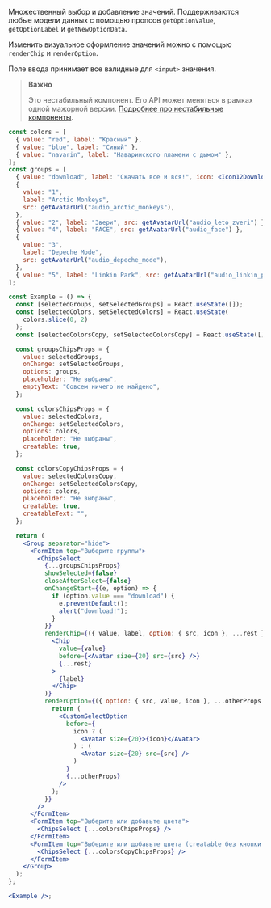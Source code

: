 Множественный выбор и добавление значений. Поддерживаются любые модели данных с помощью пропсов `getOptionValue`, `getOptionLabel` и `getNewOptionData`.

Изменить визуальное оформление значений можно с помощью `renderChip` и `renderOption`.

Поле ввода принимает все валидные для `<input>` значения.

> **Важно**
>
> Это нестабильный компонент. Его API может меняться в рамках одной мажорной версии. [Подробнее про нестабильные компоненты](#/Unstable).

```jsx { "props": { "layout": false, "iframe": false } }
const colors = [
  { value: "red", label: "Красный" },
  { value: "blue", label: "Синий" },
  { value: "navarin", label: "Наваринского пламени с дымом" },
];
const groups = [
  { value: "download", label: "Скачать все и вся!", icon: <Icon12Download /> },
  {
    value: "1",
    label: "Arctic Monkeys",
    src: getAvatarUrl("audio_arctic_monkeys"),
  },
  { value: "2", label: "Звери", src: getAvatarUrl("audio_leto_zveri") },
  { value: "4", label: "FACE", src: getAvatarUrl("audio_face") },
  {
    value: "3",
    label: "Depeche Mode",
    src: getAvatarUrl("audio_depeche_mode"),
  },
  { value: "5", label: "Linkin Park", src: getAvatarUrl("audio_linkin_park") },
];

const Example = () => {
  const [selectedGroups, setSelectedGroups] = React.useState([]);
  const [selectedColors, setSelectedColors] = React.useState(
    colors.slice(0, 2)
  );
  const [selectedColorsCopy, setSelectedColorsCopy] = React.useState([]);

  const groupsChipsProps = {
    value: selectedGroups,
    onChange: setSelectedGroups,
    options: groups,
    placeholder: "Не выбраны",
    emptyText: "Совсем ничего не найдено",
  };

  const colorsChipsProps = {
    value: selectedColors,
    onChange: setSelectedColors,
    options: colors,
    placeholder: "Не выбраны",
    creatable: true,
  };

  const colorsCopyChipsProps = {
    value: selectedColorsCopy,
    onChange: setSelectedColorsCopy,
    options: colors,
    placeholder: "Не выбраны",
    creatable: true,
    creatableText: "",
  };

  return (
    <Group separator="hide">
      <FormItem top="Выберите группы">
        <ChipsSelect
          {...groupsChipsProps}
          showSelected={false}
          closeAfterSelect={false}
          onChangeStart={(e, option) => {
            if (option.value === "download") {
              e.preventDefault();
              alert("download!");
            }
          }}
          renderChip={({ value, label, option: { src, icon }, ...rest }) => (
            <Chip
              value={value}
              before={<Avatar size={20} src={src} />}
              {...rest}
            >
              {label}
            </Chip>
          )}
          renderOption={({ option: { src, value, icon }, ...otherProps }) => {
            return (
              <CustomSelectOption
                before={
                  icon ? (
                    <Avatar size={20}>{icon}</Avatar>
                  ) : (
                    <Avatar size={20} src={src} />
                  )
                }
                {...otherProps}
              />
            );
          }}
        />
      </FormItem>
      <FormItem top="Выберите или добавьте цвета">
        <ChipsSelect {...colorsChipsProps} />
      </FormItem>
      <FormItem top="Выберите или добавьте цвета (creatable без кнопки создания)">
        <ChipsSelect {...colorsCopyChipsProps} />
      </FormItem>
    </Group>
  );
};

<Example />;
```
